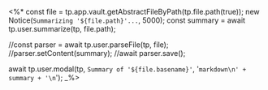 <%*
const file = tp.app.vault.getAbstractFileByPath(tp.file.path(true));
new Notice(`Summarizing '${file.path}'...`, 5000);
const summary = await tp.user.summarize(tp, file.path);

//const parser = await tp.user.parseFile(tp, file);
//parser.setContent(summary);
//await parser.save();

await tp.user.modal(tp, `Summary of '${file.basename}'`, '```markdown\n' + summary + '\n```');
_%>
